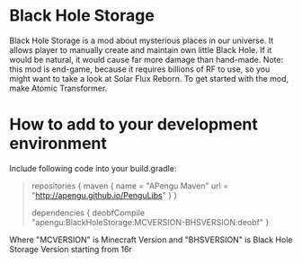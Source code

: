 # Black Hole Storage
Black Hole Storage is a mod about mysterious places in our universe.
It allows player to manually create and maintain own little Black Hole.
If it would be natural, it would cause far more damage than hand-made.
Note: this mod is end-game, because it requires billions of RF to use, so you might want to take a look at Solar Flux Reborn.
To get started with the mod, make Atomic Transformer.

# How to add to your development environment
Include following code into your build.gradle:

>repositories {
>		maven {
>				name = "APengu Maven"
>				url = "http://apengu.github.io/PenguLibs"
>		}
>}
>
>dependencies {
>		deobfCompile "apengu:BlackHoleStorage:MCVERSION-BHSVERSION:deobf"
>}

Where "MCVERSION" is Minecraft Version and "BHSVERSION" is Black Hole Storage Version starting from 16r
